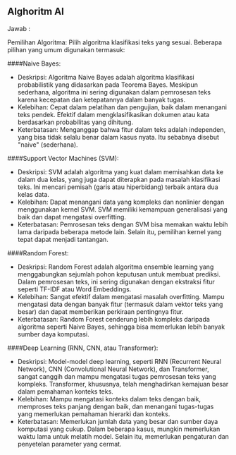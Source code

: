 ## Alghoritm AI

Jawab : 

Pemilihan Algoritma: Pilih algoritma klasifikasi teks yang sesuai. Beberapa pilihan yang umum digunakan termasuk:

####Naive Bayes:

- Deskripsi: Algoritma Naive Bayes adalah algoritma klasifikasi probabilistik yang didasarkan pada Teorema Bayes. Meskipun sederhana, algoritma ini sering digunakan dalam pemrosesan teks karena kecepatan dan ketepatannya dalam banyak tugas.
- Kelebihan: Cepat dalam pelatihan dan pengujian, baik dalam menangani teks pendek. Efektif dalam mengklasifikasikan dokumen atau kata berdasarkan probabilitas yang dihitung.
- Keterbatasan: Menganggap bahwa fitur dalam teks adalah independen, yang bisa tidak selalu benar dalam kasus nyata. Itu sebabnya disebut "naive" (sederhana).

####Support Vector Machines (SVM):

- Deskripsi: SVM adalah algoritma yang kuat dalam memisahkan data ke dalam dua kelas, yang juga dapat diterapkan pada masalah klasifikasi teks. Ini mencari pemisah (garis atau hiperbidang) terbaik antara dua kelas data.
- Kelebihan: Dapat menangani data yang kompleks dan nonlinier dengan menggunakan kernel SVM. SVM memiliki kemampuan generalisasi yang baik dan dapat mengatasi overfitting.
- Keterbatasan: Pemrosesan teks dengan SVM bisa memakan waktu lebih lama daripada beberapa metode lain. Selain itu, pemilihan kernel yang tepat dapat menjadi tantangan.

####Random Forest:

- Deskripsi: Random Forest adalah algoritma ensemble learning yang menggabungkan sejumlah pohon keputusan untuk membuat prediksi. Dalam pemrosesan teks, ini sering digunakan dengan ekstraksi fitur seperti TF-IDF atau Word Embeddings.
- Kelebihan: Sangat efektif dalam mengatasi masalah overfitting. Mampu mengatasi data dengan banyak fitur (termasuk dalam vektor teks yang besar) dan dapat memberikan perkiraan pentingnya fitur.
- Keterbatasan: Random Forest cenderung lebih kompleks daripada algoritma seperti Naive Bayes, sehingga bisa memerlukan lebih banyak sumber daya komputasi.

####Deep Learning (RNN, CNN, atau Transformer):

- Deskripsi: Model-model deep learning, seperti RNN (Recurrent Neural Network), CNN (Convolutional Neural Network), dan Transformer, sangat canggih dan mampu mengatasi tugas pemrosesan teks yang kompleks. Transformer, khususnya, telah menghadirkan kemajuan besar dalam pemahaman konteks teks.
- Kelebihan: Mampu mengatasi konteks dalam teks dengan baik, memproses teks panjang dengan baik, dan menangani tugas-tugas yang memerlukan pemahaman hierarki dan konteks.
- Keterbatasan: Memerlukan jumlah data yang besar dan sumber daya komputasi yang cukup. Dalam beberapa kasus, mungkin memerlukan waktu lama untuk melatih model. Selain itu, memerlukan pengaturan dan penyetelan parameter yang cermat.
